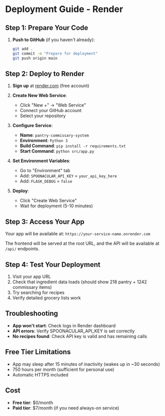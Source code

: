 # Deployment Guide - Render

## Step 1: Prepare Your Code

1. **Push to GitHub** (if you haven't already):
   ```bash
   git add .
   git commit -m "Prepare for deployment"
   git push origin main
   ```

## Step 2: Deploy to Render

1. **Sign up** at [render.com](https://render.com) (free account)

2. **Create New Web Service**:
   - Click "New +" → "Web Service"
   - Connect your GitHub account
   - Select your repository

3. **Configure Service**:
   - **Name**: `pantry-commissary-system`
   - **Environment**: `Python 3`
   - **Build Command**: `pip install -r requirements.txt`
   - **Start Command**: `python src/app.py`

4. **Set Environment Variables**:
   - Go to "Environment" tab
   - Add: `SPOONACULAR_API_KEY` = `your_api_key_here`
   - Add: `FLASK_DEBUG` = `false`

5. **Deploy**:
   - Click "Create Web Service"
   - Wait for deployment (5-10 minutes)

## Step 3: Access Your App

Your app will be available at: `https://your-service-name.onrender.com`

The frontend will be served at the root URL, and the API will be available at `/api/` endpoints.

## Step 4: Test Your Deployment

1. Visit your app URL
2. Check that ingredient data loads (should show 218 pantry + 1242 commissary items)
3. Try searching for recipes
4. Verify detailed grocery lists work

## Troubleshooting

- **App won't start**: Check logs in Render dashboard
- **API errors**: Verify SPOONACULAR_API_KEY is set correctly
- **No recipes found**: Check API key is valid and has remaining calls

## Free Tier Limitations

- App may sleep after 15 minutes of inactivity (wakes up in ~30 seconds)
- 750 hours per month (sufficient for personal use)
- Automatic HTTPS included

## Cost

- **Free tier**: $0/month
- **Paid tier**: $7/month (if you need always-on service)